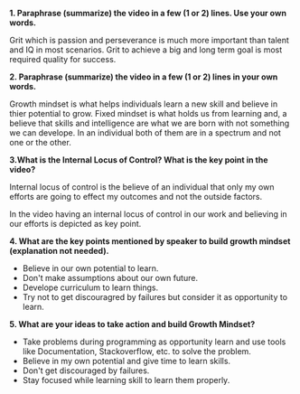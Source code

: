 **1. Paraphrase (summarize) the video in a few (1 or 2) lines. Use your own words.**

Grit which is passion and perseverance is much more important than talent and IQ in most scenarios. Grit to achieve a big and long term
goal is most required quality for success.
 
**2. Paraphrase (summarize) the video in a few (1 or 2) lines in your own words.**

Growth mindset is what helps individuals learn a new skill and believe in thier potential to grow. Fixed mindset is what holds us from learning and, a believe that skills and intelligence are what we are born with not something we can develope. In an individual both of them 
are in a spectrum and not one or the other.

**3.What is the Internal Locus of Control? What is the key point in the video?**

Internal locus of control is the believe of an individual that only my own efforts are going to effect my outcomes and not the outside factors.

In the video having an internal locus of control in our work and believing in our efforts is depicted as key point. 

**4. What are the key points mentioned by speaker to build growth mindset (explanation not needed).**

* Believe in our own potential to learn.
* Don't make assumptions about our own future.
* Develope curriculum to learn things.
* Try not to get discouragred by failures but consider it as opportunity to learn. 

**5. What are your ideas to take action and build Growth Mindset?**

* Take problems during programming as opportunity learn and use tools like Documentation, Stackoverflow, etc. to solve the problem.
* Believe in my own potential and give time to learn skills.
* Don't get discouraged by failures.
* Stay focused while learning skill to learn them properly.  

